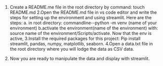 1. Create a README.me file in the root directory by command: touch README.md
   2.Open the README.md file in vs code editor and write the steps for setting up the environment and using streamlit. Here are the steps:
   a. in root directory: commandline--python -m venv (name of your environment)
   b.activate the environment(name of the environment) with:
   source name of the environment/Scripts/activate.
   Now that the env is active,
   3.Install the required packages for this project: Pip install streamlit, pandas, numpy, matplotlib, seaborn.
   4.Open a data.txt file in the root directory where you will lodge the data as CSV data.

2. Now you are ready to manipulate the data and display with streamlit.
